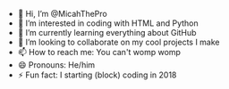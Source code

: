 - 👋 Hi, I’m @MicahThePro
- 👀 I’m interested in coding with HTML and Python
- 🌱 I’m currently learning everything about GitHub
- 💞️ I’m looking to collaborate on my cool projects I make
- 📫 How to reach me: You can't womp womp
- 😄 Pronouns: He/him
- ⚡ Fun fact: I starting (block) coding in 2018

<!---
MicahThePro/MicahThePro is a ✨ special ✨ repository because its `README.md` (this file) appears on your GitHub profile.
You can click the Preview link to take a look at your changes.
--->

